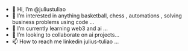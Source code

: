 - 👋 Hi, I’m @juliustuliao
- 👀 I’m interested in anything basketball, chess , automations , solving business problems using code ...
- 🌱 I’m currently learning web3 and ai ...
- 💞️ I’m looking to collaborate on ai projects...
- 📫 How to reach me linkedin julius-tuliao ...


<!---
juliustuliao/juliustuliao is a ✨ special ✨ repository because its `README.md` (this file) appears on your GitHub profile.
You can click the Preview link to take a look at your changes.
--->
